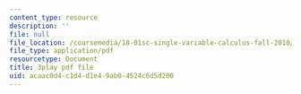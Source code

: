 ```yaml
---
content_type: resource
description: ''
file: null
file_location: /coursemedia/18-01sc-single-variable-calculus-fall-2010/acaac0d4c1d4d1e49ab04524c6d5d200_wOHrNt9ScYs.pdf
file_type: application/pdf
resourcetype: Document
title: 3play pdf file
uid: acaac0d4-c1d4-d1e4-9ab0-4524c6d5d200
---
```


